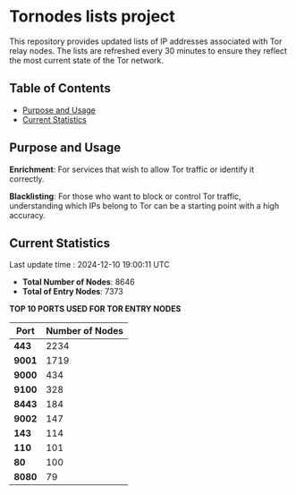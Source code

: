 # Tornodes lists project

This repository provides updated lists of IP addresses associated with Tor relay nodes. The lists are refreshed every 30 minutes to ensure they reflect the most current state of the Tor network.

## Table of Contents

- [Purpose and Usage](#purpose-and-usage)
- [Current Statistics](#current-statistics)


## Purpose and Usage

**Enrichment**: For services that wish to allow Tor traffic or identify it correctly.

**Blacklisting**: For those who want to block or control Tor traffic, understanding which IPs belong to Tor can be a starting point with a high accuracy.

## Current Statistics

Last update time : 2024-12-10 19:00:11 UTC

- **Total Number of Nodes**: 8646
- **Total of Entry Nodes**: 7373

**TOP 10 PORTS USED FOR TOR ENTRY NODES**

| **Port** | **Number of Nodes** |
|------|-----------------|
| **443**   | 2234  |
| **9001**   | 1719  |
| **9000**   | 434  |
| **9100**   | 328  |
| **8443**   | 184  |
| **9002**   | 147  |
| **143**   | 114  |
| **110**   | 101  |
| **80**   | 100  |
| **8080**   | 79  |

